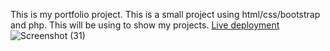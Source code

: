 This is my portfolio project. This is a small project using html/css/bootstrap and php. This will be using to show my projects.
[Live deployment](https://portfolio-scott.herokuapp.com/)
![Screenshot (31)](https://user-images.githubusercontent.com/75382346/174851768-d83b4d62-226a-4a5d-a44f-2d893eec4503.png)
